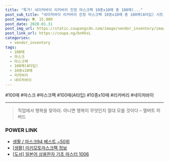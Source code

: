 ```yaml
--- 
title: "특가! 네이처바이 리커버리 진정 마스크팩 10종x10매 총 100매(..." 
post_sub_title: "네이처바이 리커버리 진정 마스크팩 10종x10매 총 100매(A타입) 시트 마스크/팩, 1개, 100매" 
post_money: ₩. 15,900 
post_date: 2020.01.31 
post_img_url: https://static.coupangcdn.com/image/vendor_inventory/images/2017/04/06/10/8/bd23f2af-1b78-4d00-938d-e1a4c67e8d0b.jpg 
post_link_url: https://coupa.ng/bnHVxL 
categories: 
  - vendor_inventory 
tags: 
  - 100매 
  - 마스크 
  - 마스크팩 
  - 100매(A타입) 
  - 10종x10매 
  - 리커버리 
  - 네이처바이 
--- 
```

  #100매 #마스크 #마스크팩 #100매(A타입) #10종x10매 #리커버리 #네이처바이 
<hr> 

> 직업에서 행복을 찾아라. 아니면 행복이 무엇인지 절대 모를 것이다 – 엘버트 허버드 


### POWER LINK

* <a href="https://blog.naver.com/santokki14/221786491030" target="_blank">생활 / 마스크94 베스트 ~50위</a>
* <a href="https://blog.naver.com/fasyy4321/221761189332" target="_blank"> [생활] 미키모토마스크팩 정보 </a>
* <a href="https://blog.naver.com/sakai111/221785767386" target="_blank">[도서] 일본어 상용한자 기초 마스터 1006</a>
